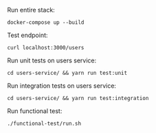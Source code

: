 Run entire stack:

    docker-compose up --build

Test endpoint:

    curl localhost:3000/users

Run unit tests on users service:

    cd users-service/ && yarn run test:unit

Run integration tests on users service:

    cd users-service/ && yarn run test:integration

Run functional test:

    ./functional-test/run.sh


